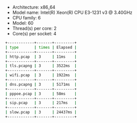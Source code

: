 - Architecture: x86_64
- Model name: Intel(R) Xeon(R) CPU E3-1231 v3 @ 3.40GHz
- CPU family: 6
- Model: 60
- Thread(s) per core: 2
- Core(s) per socket: 4

``` bash
+------------+-------+---------+
| type       | times | Elapsed |
+------------+-------+---------+
| http.pcap  | 3     | 11ms    |
+------------+-------+---------+
| tls.pcapng | 3     | 3522ms  |
+------------+-------+---------+
| wifi.pcap  | 3     | 1922ms  |
+------------+-------+---------+
| dns.pcapng | 3     | 5171ms  |
+------------+-------+---------+
| pppoe.pcap | 3     | 58ms    |
+------------+-------+---------+
| sip.pcap   | 3     | 217ms   |
+------------+-------+---------+
| slow.pcap  | 3     | 24437ms |
+------------+-------+---------+
```